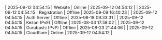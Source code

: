 | 2025-09-12 04:54:15 | Website | Online | 2025-09-12 04:54:12 |
| 2025-09-12 04:54:15 | Registration | Offline | 2025-09-09 16:40:23 |
| 2025-09-12 04:54:15 | Auth Server | Offline | 2025-08-18 09:33:31 |
| 2025-09-12 04:54:15 | Kezan (PvE) | Offline | 2025-08-03 17:58:02 |
| 2025-09-12 04:54:15 | Gurubashi (PvP) | Offline | 2025-08-23 21:44:06 |
| 2025-09-12 04:54:15 | Cloudflare | Online | 2025-09-12 04:54:12 |
